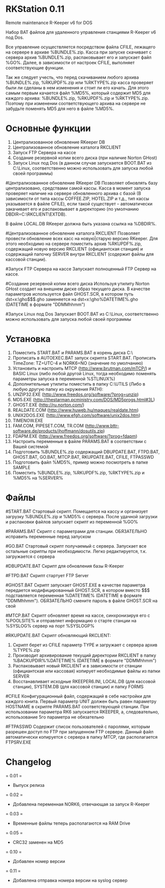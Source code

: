 RKStation 0.11
==================

Remote maintenance R-Keeper v6 for DOS

Набор BAT файлов для удаленного управления станциями R-Keeper v6 под Dos.

Все управление осуществляется посредством файла CFILE, лежащего на сервере в архиве %BUNDLE%.zip. Касса при запуске скачивает с сервера архив %BUNDLE%.zip, распаковывает его и запускает файл %GO%. Далее, в зависимости от настроек CFILE, выполняет соответствующие функции.

Так же следует учесть, что перед скачиванием любого архива %BUNDLE%.zip, %RKUPDF%.zip или %RKTYPE%.zip касса проверяет были ли сделаны в нем изменения и стоит ли его качать. Для этого самым первым качается файл %MD5%, который содержит MD5 для каждого архива: %BUNDLE%.zip, %RKUPDF%.zip и %RKTYPE%.zip. Поэтому при изменении соответствующего архива на сервере не забудьте поменять MD5 для него в файле %MD5%.  

Основные функции
================
1.	Централизованное обновление RKeeper DB
2.	Централизованное обновление каталога RKCLIENT
3.	Запуск FTP Сервера на кассе
4.	Создание резервной копии всего диска (при наличие Norton GHost)
5.	Запуск Linux под Dos (в данном случае запускается BOOT.BAT из C:\Linux, соответственно можно использовать для запуска любой своей программы)

#Централизованное обновление RKeeper DB
Позволяет обновлять базу централизовано, средствами самой кассы. Касса в момент запуска проверяет наличие на сервере обновленного архива с базой (В зависимости от типа кассы COFFEE.ZIP, HOTEL.ZIP и т.д., тип кассы указывается в файле CFILE), если такой существует – автоматически закачивает его и распаковывает в директорию (по умолчанию DBDIR=C:\RKCLIENT\EXTDB).  

В файле LOCAL.DB RKeeper должна быть указана ссылка на %DBDIR%.

#Централизованное обновление каталога RKCLIENT
Позволяет провести обновление всех касс на новую|старую версию RKeeper. Для этого необходимо на сервере поместить архив %RKUPDF%.zip, содержащий новую версию RKCLIENT (официантская станция) и содержащий папочку SERVER внутри RKCLIENT (содержит файлы для кассовой станции).

#Запуск FTP Сервера на кассе
Запускает полноценный FTP Сервер на кассе.

#Создание резервной копии всего диска
Используя утилиту Norton GHost создает на внешнем диске образ текущего диска. В качестве параметров используется файл GHOST.SCR, в котором путь dst=x:\gho\$$$.gho заменяется на dst=x:\gho\%DATETIME%.gho (DATETIME в формате "DDMMhhmm")

#Запуск Linux под Dos
Запускает BOOT.BAT из C:\Linux, соответственно можно использовать для запуска любой своей программы

Установка
=========
1.	Поместить START.BAT и PARAMS.BAT в корень диска C:\
2.	Прописать в AUTOEXEC.BAT запуск скрипта START.BAT. Прописать TimeZone: TZ=UTC-4 и NORK6=NO (значение по умолчанию)
3.	Установить и настроить MTCP (http://www.brutman.com/mTCP/) и BASIC Linux (либо любой другой Linux, тогда необходимо поменять параметры запуска в переменной %STLINUX%)
4.	Дополнительные утилиты поместить в папку C:\UTILS (Либо в любую другую папку из окружения PATH):
  5.	UNZIP32.EXE (http://www.freedos.org/software/?prog=unzip)
  6.	MD5.EXE (http://thestarman.pcministry.com/DOS/MD5progs.html#3L)
  7.	GHOST.EXE (http://ru.norton.com/)
  8.	REALDATE.COM (http://www.huweb.hu/maques/realdate.htm)
  9.	UNIX2DOS.EXE (http://www.efgh.com/software/unix2dos.htm)
  10.	TIMENOW.EXE
  11.	FAM.COM, PIPESET.COM, TR.COM (http://www.bttr-software.de/products/jhoffmann/dosutils.zip)
  12.	FDAPM.EXE (http://www.freedos.org/software/?prog=fdapm) 
13.	Настроить переменные в файле PARAMS.BAT в соответствии с Вашей системой
14.	Подготовить %BUNDLE%.zip содержащий DBUPDATE.BAT, FTPD.BAT, GHOST.BAT, GO.BAT, MTCP.BAT, RKUPDATE.BAT, CFILE, FTPASSWD
15.	Подготовить файл %MD5%, пример можно посмотреть в папке SAMPLE
16.	Поместить %BUNDLE%.zip, %RKUPDF%.zip, %RKTYPE%.zip и %MD5% на %SERVER%

Файлы
=====
#START.BAT
Стартовый скрипт. Помещается на кассу и организует загрузку %BUNDLE%.zip и %MD5% с сервера. После удачной загрузки и распаковки файлов запускает скрипт из переменной %GO%

#PARAMS.BAT
Скрипт с параметрами для станции. ОБЯЗАТЕЛЬНО исправить переменные перед запуском

#GO.BAT
Стартовый скрипт получаемый с сервера. Запускает все остальные скрипты при необходимости. Легко редактируется, т.к. загружается с сервера

#DBUPDATE.BAT
Скрипт для обновления базы R-Keeper

#FTPD.BAT
Скрипт стартует FTP Server

#GHOST.BAT
Скрипт запускает GHOST.EXE в качестве параметра передается модифицированный GHOST.SCR, в котором вместо $$$ подставляется переменная %DATETIME% (DATETIME в формате "DDMMhhmm"). ОБЯЗАТЕЛЬНО смените пароль в файле GHOST.SCR на свой

#MTCP.BAT
Скрипт обновляет время на кассе, синхронизируя его с %POOLSITE% и отправляет информацию о старте станции на %SYSLOG% сервер на порт %SYSLOGP%

#RKUPDATE.BAT
Скрипт обновляющий RKCLIENT:  
1.  Скрипт берет из CFILE параметр TYPE и загружает с сервера архив %TYPE%.zip  
2.  Производит архивирование текущий директории RKCLIENT в папку %BACKUPDIR%\%DATETIME% (DATETIME в формате "DDMMhhmm")  
3.  Распаковывает новый RKCLIENT и в зависимости от станции (официантская или кассовая) копирует необходимые файлы из папки SERVER  
4.  Восстанавливает исходные RKEEPER6.INI, LOCAL.DB (для кассовой станции), SYSTEM.DB (для кассовой станции) и папку FORMS    

#CFILE
Конфигурационный файл, содержащий в себе настройки для каждого юнита. Первый параметр UNIT должен быть равен параметру HOSTNAME в скрипте PARAMS.BAT соответствующей станции. При использовании параметра RK6 запускается RKEEPER, а, следовательно, использование 5го параметра не обязательно

#FTPASSWD
Содержит список пользователей с паролями, которым разрешен доступ по FTP при запущенном FTP сервере. Данный файл автоматически копируется с сервера в папку MTCP, где располагается FTPSRV.EXE

Changelog
==============
= 0.01 =  
* Выпуск релиза  

= 0.02 =  
* Добавлена переменная NORK6, отвечающая за запуск R-Keeper  

= 0.03 =  
* Временные файлы теперь располагаются на RAM Drive  

= 0.05 =  
* CRC32 заменен на MD5  

= 0.10 =  
* Добавлен номер версии  

= 0.11 =  
* Добавлена отправка номера версии на syslog сервер